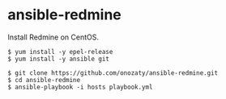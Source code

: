 # ansible-redmine

Install Redmine on CentOS.

```console
$ yum install -y epel-release
$ yum install -y ansible git
```

```console
$ git clone https://github.com/onozaty/ansible-redmine.git
$ cd ansible-redmine
$ ansible-playbook -i hosts playbook.yml
```
